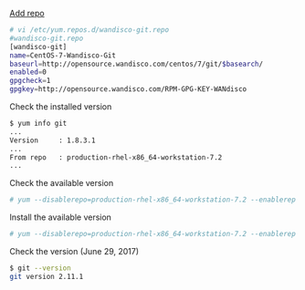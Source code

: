 
[Add repo](http://blog.hgomez.net/2015/02/26/CentOSRHEL-and-up-to-date-Subversion-and-Git.html)

```sh
# vi /etc/yum.repos.d/wandisco-git.repo 
#wandisco-git.repo
[wandisco-git]
name=CentOS-7-Wandisco-Git
baseurl=http://opensource.wandisco.com/centos/7/git/$basearch/
enabled=0
gpgcheck=1
gpgkey=http://opensource.wandisco.com/RPM-GPG-KEY-WANdisco
```

Check the installed version
```sh
$ yum info git
...
Version     : 1.8.3.1
...
From repo   : production-rhel-x86_64-workstation-7.2
...
```

Check the available version

```sh
# yum --disablerepo=production-rhel-x86_64-workstation-7.2 --enablerep wandisco-git info git
```

Install the available version

```sh
# yum --disablerepo=production-rhel-x86_64-workstation-7.2 --enablerep wandisco-git install git
```

Check the version (June 29, 2017)

```sh
$ git --version
git version 2.11.1
```

